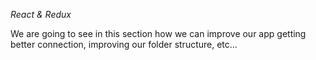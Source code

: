 *React & Redux*

We are going to see in this section how we can improve our app getting better connection, improving our folder structure, etc...

